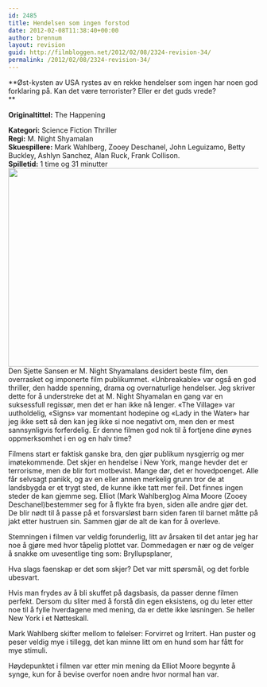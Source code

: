 ```yaml
---
id: 2485
title: Hendelsen som ingen forstod
date: 2012-02-08T11:38:40+00:00
author: brennum
layout: revision
guid: http://filmbloggen.net/2012/02/08/2324-revision-34/
permalink: /2012/02/08/2324-revision-34/
---
```

**Øst-kysten av USA rystes av en rekke hendelser som ingen har noen god forklaring på. Kan det være terrorister? Eller er det guds vrede?  
** 

**<!--more-->Originaltittel:** The Happening

  
**Kategori:** Science Fiction Thriller  
**Regi:** M. Night Shyamalan  
**Skuespillere:** Mark Wahlberg, Zooey Deschanel, John Leguizamo, Betty Buckley, Ashlyn Sanchez, Alan Ruck, Frank Collison.  
**Spilletid:** 1 time og 31 minutter  
<a href="http://filmbloggen.net/?attachment_id=2440" rel="attachment wp-att-2440"><img class="alignnone size-full wp-image-2440" src="http://filmbloggen.net/wp-content/uploads//2012/02/zooey_deschanel_the_happening_movie_image.jpg" alt="" width="600" height="400" /></a>  
Den Sjette Sansen er M. Night Shyamalans desidert beste film, den overrasket og imponerte film publikummet. &laquo;Unbreakable&raquo; var også en god thriller, den hadde spenning, drama og overnaturlige hendelser. Jeg skriver dette for å understreke det at M. Night Shyamalan en gang var en suksessfull regissør, men det er han ikke nå lenger. &laquo;The Village&raquo; var uutholdelig, &laquo;Signs&raquo; var momentant hodepine og &laquo;Lady in the Water&raquo; har jeg ikke sett så den kan jeg ikke si noe negativt om, men den er mest sannsynligvis forferdelig. Er denne filmen god nok til å fortjene dine øynes oppmerksomhet i en og en halv time?

Filmens start er faktisk ganske bra, den gjør publikum nysgjerrig og mer imøtekommende. Det skjer en hendelse i New York, mange hevder det er terrorisme, men de blir fort motbevist. Mange dør, det er hovedpoenget. Alle får selvsagt panikk, og av en eller annen merkelig grunn tror de at landsbygda er et trygt sted, de kunne ikke tatt mer feil. Det finnes ingen steder de kan gjemme seg. Elliot (Mark Wahlberg)og Alma Moore (Zooey Deschanel)bestemmer seg for å flykte fra byen, siden alle andre gjør det. De blir nødt til å passe på et forsvarsløst barn siden faren til barnet måtte på jakt etter hustruen sin. Sammen gjør de alt de kan for å overleve.

Stemningen i filmen var veldig forunderlig, litt av årsaken til det antar jeg har noe å gjøre med hvor tåpelig plottet var. Dommedagen er nær og de velger å snakke om uvesentlige ting som: Bryllupsplaner,

Hva slags faenskap er det som skjer? Det var mitt spørsmål, og det forble ubesvart.

Hvis man frydes av å bli skuffet på dagsbasis, da passer denne filmen perfekt. Dersom du sliter med å forstå din egen eksistens, og du leter etter noe til å fylle hverdagene med mening, da er dette ikke løsningen. Se heller New York i et Nøtteskall.

Mark Wahlberg skifter mellom to følelser: Forvirret og Irritert. Han puster og peser veldig mye i tillegg, det kan minne litt om en hund som har fått for mye stimuli.

Høydepunktet i filmen var etter min mening da Elliot Moore begynte å synge, kun for å bevise overfor noen andre hvor normal han var.